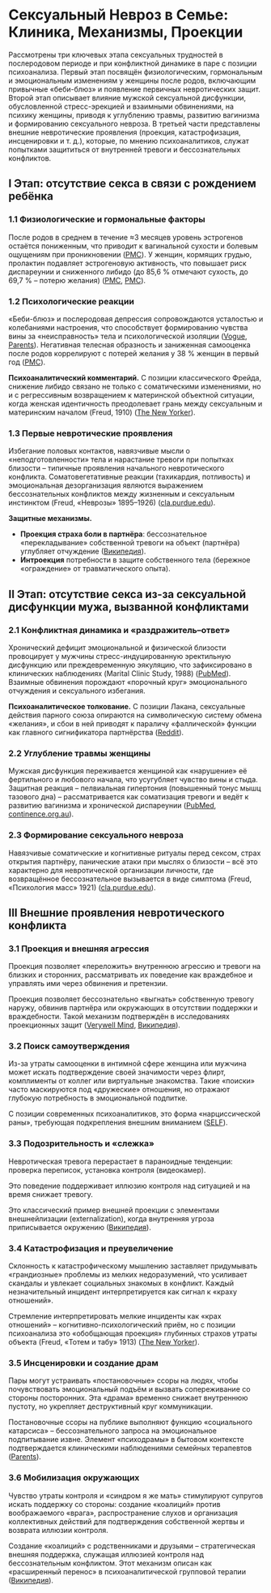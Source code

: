 # Сексуальный Невроз в Семье: Клиника, Механизмы, Проекции

Рассмотрены три ключевых этапа сексуальных трудностей в послеродовом периоде и при конфликтной динамике в паре с позиции психоанализа. Первый этап посвящён физиологическим, гормональным и эмоциональным изменениям у женщины после родов, включающим привычные «беби-блюз» и появление первичных невротических защит. Второй этап описывает влияние мужской сексуальной дисфункции, обусловленной стресс-эрекцией и взаимными обвинениями, на психику женщины, приводя к углублению травмы, развитию вагинизма и формированию сексуального невроза. В третьей части представлены внешние невротические проявления (проекция, катастрофизация, инсценировки и т. д.), которые, по мнению психоаналитиков, служат попытками защититься от внутренней тревоги и бессознательных конфликтов.

## I Этап: отсутствие секса в связи с рождением ребёнка

### 1.1 Физиологические и гормональные факторы

После родов в среднем в течение ≈3 месяцев уровень эстрогенов остаётся пониженным, что приводит к вагинальной сухости и болевым ощущениям при проникновении ([PMC][1]). У женщин, кормящих грудью, пролактин подавляет эстрогеновую активность, что повышает риск диспареунии и сниженного либидо (до 85,6 % отмечают сухость, до 69,7 % – потерю желания) ([PMC][1], [PMC][2]).

### 1.2 Психологические реакции

«Беби-блюз» и послеродовая депрессия сопровождаются усталостью и колебаниями настроения, что способствует формированию чувства вины за «неисправность» тела и психологической изоляции ([Vogue][3], [Parents][4]). Негативная телесная образность и заниженная самооценка после родов коррелируют с потерей желания у 38 % женщин в первый год ([PMC][2]).

**Психоаналитический комментарий.** С позиции классического Фрейда, снижение либидо связано не только с соматическими изменениями, но и с регрессивным возвращением к материнской объектной ситуации, когда женская идентичность преодолевает грань между сексуальным и материнским началом (Freud, 1910) ([The New Yorker][5]).

### 1.3 Первые невротические проявления

Избегание половых контактов, навязчивые мысли о «неподготовленности» тела и нарастание тревоги при попытках близости – типичные проявления начального невротического конфликта. Соматовегетативные реакции (тахикардия, потливость) и эмоциональная дезорганизация являются выражением бессознательных конфликтов между жизненным и сексуальным инстинктом (Freud, «Неврозы» 1895–1926) ([cla.purdue.edu][6]).

**Защитные механизмы.**

* **Проекция страха боли в партнёра**: бессознательное «перекладывание» собственной тревоги на объект (партнёра) углубляет отчуждение ([Википедия][7]).
* **Интроекция** потребности в защите собственного тела (бережное «ограждение» от травматического опыта).

## II Этап: отсутствие секса из-за сексуальной дисфункции мужа, вызванной конфликтами

### 2.1 Конфликтная динамика и «раздражитель–ответ»

Хронический дефицит эмоциональной и физической близости провоцирует у мужчины стресс-индуцированную эректильную дисфункцию или преждевременную эякуляцию, что зафиксировано в клинических наблюдениях (Marital Clinic Study, 1988) ([PubMed][8]). Взаимные обвинения порождают «порочный круг» эмоционального отчуждения и сексуального избегания.

**Психоаналитическое толкование.** С позиции Лакана, сексуальные действия парного союза опираются на символическую систему обмена «желания», и сбои в ней приводят к параличу «фаллической» функции как главного сигнификатора партнёрства ([Reddit][9]).

### 2.2 Углубление травмы женщины

Мужская дисфункция переживается женщиной как «нарушение» её фертильного и любового начала, что усугубляет чувство вины и стыда. Защитная реакция – пелвиальная гипертония (повышенный тонус мышц тазового дна) – рассматривается как соматизация тревоги и ведёт к развитию вагинизма и хронической диспареунии ([PubMed][10], [continence.org.au][11]).

### 2.3 Формирование сексуального невроза

Навязчивые соматические и когнитивные ритуалы перед сексом, страх открытия партнёру, панические атаки при мыслях о близости – всё это характерно для невротической организации личности, где возвращённое бессознательное вызывается в виде симптома (Freud, «Психология масс» 1921) ([cla.purdue.edu][6]).

## III Внешние проявления невротического конфликта

### 3.1 Проекция и внешняя агрессия

Проекция позволяет «переложить» внутреннюю агрессию и тревоги на близких и сторонних, рассматривать их поведение как враждебное и управлять ими через обвинения и претензии.

Проекция позволяет бессознательно «выгнать» собственную тревогу наружу, обвинив партнёра или окружающих в отсутствии поддержки и враждебности. Такой механизм подтверждён в исследованиях проекционных защит ([Verywell Mind][12], [Википедия][7]).

### 3.2 Поиск самоутверждения

Из-за утраты самооценки в интимной сфере женщина или мужчина может искать подтверждение своей значимости через флирт, комплименты от коллег или виртуальные знакомства.
Такие «поиски» часто маскируются под «дружеские» отношения, но отражают глубокую потребность в эмоциональной подпитке.


С позиции современных психоаналитиков, это форма «нарциссической раны», требующая подкрепления внешним вниманием ([SELF][13]).

### 3.3 Подозрительность и «слежка»

Невротическая тревога перерастает в параноидные тенденции: проверка переписок, установка контроля (видеокамер). 

Это поведение поддерживает иллюзию контроля над ситуацией и на время снижает тревогу.

Это классический пример внешней проекции с элементами внешнейлизации (externalization), когда внутренняя угроза приписывается окружению ([Википедия][14]).

### 3.4 Катастрофизация и преувеличение


Склонность к катастрофическому мышлению заставляет придумывать «грандиозные» проблемы из мелких недоразумений, что усиливает скандалы и увлекает социальных знакомых в конфликт.
Каждый незначительный инцидент интерпретируется как сигнал к «краху отношений».


Стремление интерпретировать мелкие инциденты как «крах отношений» – когнитивно-психологический приём, но с позиции психоанализа это «обобщающая проекция» глубинных страхов утраты объекта (Freud, «Тотем и табу» 1913) ([The New Yorker][5]).

### 3.5 Инсценировки и создание драм

Пары могут устраивать «постановочные» ссоры на людях, чтобы почувствовать эмоциональный подъём и вызвать сопереживание со стороны посторонних.
Эта «драма» временно снижает внутреннюю пустоту, но укрепляет деструктивный круг коммуникации.


Постановочные ссоры на публике выполняют функцию «социального катарсиса» – бессознательного запроса на эмоциональное подпитывание извне. Элемент «психодрамы» в бытовом контексте подтверждается клиническими наблюдениями семейных терапевтов ([Parents][4]).

### 3.6 Мобилизация окружающих

Чувство утраты контроля и «синдром я же мать» стимулируют супругов искать поддержку со стороны: создание «коалиций» против воображаемого «врага», распространение слухов и организация коллективных действий для подтверждения собственной жертвы и возврата иллюзии контроля.


Создание «коалиций» с родственниками и друзьями – стратегическая внешняя поддержка, служащая иллюзией контроля над бессознательным конфликтом. Этот механизм описан как «расширенный перенос» в психоаналитической групповой терапии ([Википедия][14]).

[1]: https://pmc.ncbi.nlm.nih.gov/articles/PMC7715470/ "The prevalence of sexual dysfunction among postpartum women on ..."
[2]: https://pmc.ncbi.nlm.nih.gov/articles/PMC3540189/ "Lower sexual interest in postpartum women - PubMed Central"
[3]: https://www.vogue.com/article/postpartum-libido-experts-advice "Where for Art Thou Libido? How to Handle a Postpartum Change in Sex Drive"
[4]: https://www.parents.com/parenting/relationships/sex-and-marriage-after-baby/sex-life-new-moms/ "The Sex Life of New Parents"
[5]: https://www.newyorker.com/magazine/2017/08/28/why-freud-survives "Why Freud Survives"
[6]: https://www.cla.purdue.edu/academic/english/theory/psychoanalysis/freud4.html "Introduction to Sigmund Freud, Module on Neuroses"
[7]: https://en.wikipedia.org/wiki/Psychological_projection "Psychological projection - Wikipedia"
[8]: https://pubmed.ncbi.nlm.nih.gov/3167435/ "Marital problems and sexual dysfunction: how are they related?"
[9]: https://www.reddit.com/r/psychoanalysis/comments/9z2c2a/freud_lacan_and_sexual_difference_i_need_help/ "Freud, Lacan and Sexual Difference - I need help! : r/psychoanalysis"
[10]: https://pubmed.ncbi.nlm.nih.gov/11716000/ "Vaginismus, a component of a general defensive reaction ... - PubMed"
[11]: https://www.continence.org.au/news/hypertonic-pelvic-floor "The hypertonic pelvic floor - Continence Foundation of Australia"
[12]: https://www.verywellmind.com/what-is-a-projection-defense-mechanism-5194898 "Projection as a Defense Mechanism"
[13]: https://www.self.com/story/low-sex-drive-in-women-causes "11 Sneaky Causes of a Low Sex Drive in Women"
[14]: https://en.wikipedia.org/wiki/Externalization_%28psychology%29 "Externalization (psychology)"

